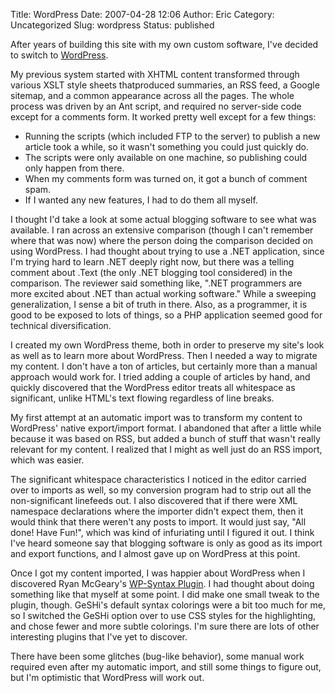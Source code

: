 Title: WordPress
Date: 2007-04-28 12:06
Author: Eric
Category: Uncategorized
Slug: wordpress
Status: published

After years of building this site with my own custom software, I've
decided to switch to [WordPress](http://wordpress.org "WordPress").

<!--more-->

My previous system started with XHTML content transformed through
various XSLT style sheets thatproduced summaries, an RSS feed, a Google
sitemap, and a common appearance across all the pages. The whole process
was driven by an Ant script, and required no server-side code except for
a comments form. It worked pretty well except for a few things:

-   Running the scripts (which included FTP to the server) to publish a
    new article took a while, so it wasn't something you could just
    quickly do.
-   The scripts were only available on one machine, so publishing could
    only happen from there.
-   When my comments form was turned on, it got a bunch of comment spam.
-   If I wanted any new features, I had to do them all myself.

I thought I'd take a look at some actual blogging software to see what
was available. I ran across an extensive comparison (though I can't
remember where that was now) where the person doing the comparison
decided on using WordPress. I had thought about trying to use a .NET
application, since I'm trying hard to learn .NET deeply right now, but
there was a telling comment about .Text (the only .NET blogging tool
considered) in the comparison. The reviewer said something like, ".NET
programmers are more excited about .NET than actual working software."
While a sweeping generalization, I sense a bit of truth in there. Also,
as a programmer, it is good to be exposed to lots of things, so a PHP
application seemed good for technical diversification.

I created my own WordPress theme, both in order to preserve my site's
look as well as to learn more about WordPress. Then I needed a way to
migrate my content. I don't have a ton of articles, but certainly more
than a manual approach would work for. I tried adding a couple
of articles by hand, and quickly discovered that the WordPress editor
treats all whitespace as significant, unlike HTML's text flowing
regardless of line breaks.

My first attempt at an automatic import was to transform my content to
WordPress' native export/import format. I abandoned that after a little
while because it was based on RSS, but added a bunch of stuff that
wasn't really relevant for my content. I realized that I might as well
just do an RSS import, which was easier.

The significant whitespace characteristics I noticed in the editor
carried over to imports as well, so my conversion program had to strip
out all the non-significant linefeeds out. I also discovered that if
there were XML namespace declarations where the importer didn't expect
them, then it would think that there weren't any posts to import.
It would just say, "All done! Have Fun!", which was kind of infuriating
until I figured it out. I think I've heard someone say that blogging
software is only as good as its import and export functions, and I
almost gave up on WordPress at this point.

Once I got my content imported, I was happier about WordPress when I
discovered Ryan McGeary's [WP-Syntax
Plugin](http://wordpress.org/extend/plugins/wp-syntax/ "WP-Syntax Plugin"). I
had thought about doing something like that myself at some point. I did
make one small tweak to the plugin, though. GeSHi's default syntax
colorings were a bit too much for me, so I switched the GeSHi
option over to use CSS styles for the highlighting, and chose fewer and
more subtle colorings. I'm sure there are lots of other interesting
plugins that I've yet to discover.

There have been some glitches (bug-like behavior), some manual work
required even after my automatic import, and still some things to figure
out, but I'm optimistic that WordPress will work out.
